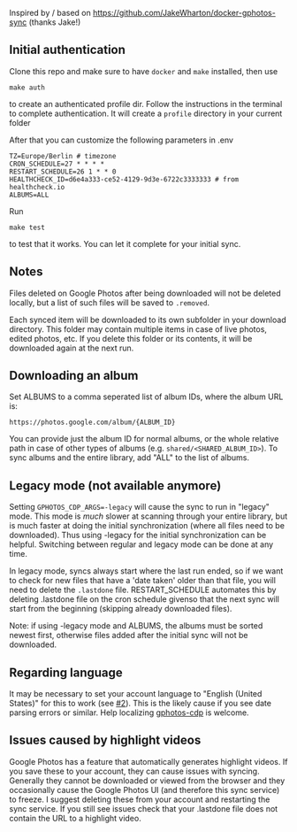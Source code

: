 Inspired by / based on https://github.com/JakeWharton/docker-gphotos-sync (thanks Jake!)

## Initial authentication

Clone this repo and make sure to have `docker` and `make` installed, then use 

    make auth

to create an authenticated profile dir. Follow the instructions in the terminal to complete authentication. It will create a `profile` directory in your current folder

After that you can customize the following parameters in .env

    TZ=Europe/Berlin # timezone
    CRON_SCHEDULE=27 * * * *
    RESTART_SCHEDULE=26 1 * * 0
    HEALTHCHECK_ID=d6e4a333-ce52-4129-9d3e-6722c3333333 # from healthcheck.io
    ALBUMS=ALL

Run 

    make test

to test that it works. You can let it complete for your initial sync.

## Notes 

Files deleted on Google Photos after being downloaded will not be deleted locally, but a list of such files will be saved to `.removed`.

Each synced item will be downloaded to its own subfolder in your download directory. This folder may contain multiple items in case of live photos, edited photos, etc. If you delete this folder or its contents, it will be downloaded again at the next run.

## Downloading an album

Set ALBUMS to a comma seperated list of album IDs, where the album URL is:

```
https://photos.google.com/album/{ALBUM_ID}
```

You can provide just the album ID for normal albums, or the whole relative path in case of other types of albums (e.g. `shared/<SHARED_ALBUM_ID>`). To sync albums and the entire library, add "ALL" to the list of albums.

## Legacy mode (not available anymore)

Setting `GPHOTOS_CDP_ARGS=-legacy` will cause the sync to run in "legacy" mode. This mode is *much* slower at scanning through your entire library, but is much faster at doing the initial synchronization (where all files need to be downloaded). Thus using -legacy for the initial synchronization can be helpful. Switching between regular and legacy mode can be done at any time.

In legacy mode, syncs always start where the last run ended, so if we want to check for new files that have a 'date taken' older than that file, you will need to delete the `.lastdone` file. RESTART_SCHEDULE automates this by deleting .lastdone file on the cron schedule givenso that the next sync will start from the beginning (skipping already downloaded files).

Note: if using -legacy mode and ALBUMS, the albums must be sorted newest first, otherwise files added after the initial sync will not be downloaded.

## Regarding language

It may be necessary to set your account language to "English (United States)" for this to work (see [#2](https://github.com/spraot/gphotos-sync/issues/2)). This is the likely cause if you see date parsing errors or similar. Help localizing [gphotos-cdp](https://github.com/spraot/gphotos-cdp/issues/2) is welcome.

## Issues caused by highlight videos

Google Photos has a feature that automatically generates highlight videos. If you save these to your account, they can cause issues with syncing. Generally they cannot be downloaded or viewed from the browser and they occasionally cause the Google Photos UI (and therefore this sync service) to freeze. I suggest deleting these from your account and restarting the sync service. If you still see issues check that your .lastdone file does not contain the URL to a highlight video.
